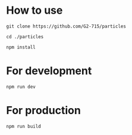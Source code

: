 # How to use
`git clone https://github.com/G2-715/particles`

`cd ./particles`

`npm install`

# For development
`npm run dev`

# For production

`npm run build`